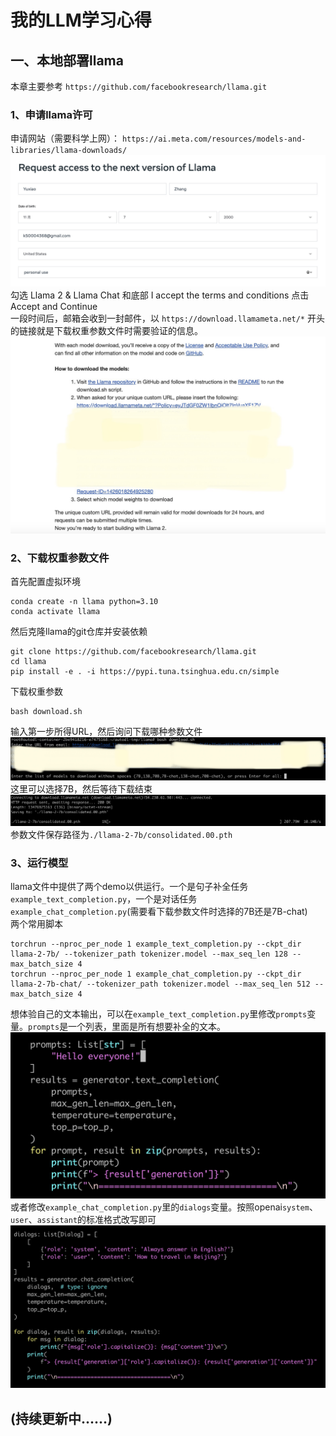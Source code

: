 # 我的LLM学习心得

## 一、本地部署llama
本章主要参考 `https://github.com/facebookresearch/llama.git`
### 1、申请llama许可
申请网站（需要科学上网）： `https://ai.meta.com/resources/models-and-libraries/llama-downloads/`
![申请网站](images/applying-web.jpg)
勾选 Llama 2 & Llama Chat 和底部 I accept the terms and conditions 点击 Accept and Continue  
一段时间后，邮箱会收到一封邮件，以 `https://download.llamameta.net/*` 开头的链接就是下载权重参数文件时需要验证的信息。
![邮件](images/applying-url.jpg)
### 2、下载权重参数文件
首先配置虚拟环境
```
conda create -n llama python=3.10
conda activate llama
```
然后克隆llama的git仓库并安装依赖
```
git clone https://github.com/facebookresearch/llama.git 
cd llama
pip install -e . -i https://pypi.tuna.tsinghua.edu.cn/simple
```
下载权重参数
```commandline
bash download.sh
```
输入第一步所得URL，然后询问下载哪种参数文件
![开始下载](images/download.jpg)
这里可以选择7B，然后等待下载结束
![正在下载](images/downloading.jpg)
参数文件保存路径为`./llama-2-7b/consolidated.00.pth`
### 3、运行模型
llama文件中提供了两个demo以供运行。一个是句子补全任务`example_text_completion.py`，一个是对话任务 `example_chat_completion.py`(需要看下载参数文件时选择的7B还是7B-chat)  
两个常用脚本
```commandline
torchrun --nproc_per_node 1 example_text_completion.py --ckpt_dir llama-2-7b/ --tokenizer_path tokenizer.model --max_seq_len 128 --max_batch_size 4
torchrun --nproc_per_node 1 example_chat_completion.py --ckpt_dir llama-2-7b-chat/ --tokenizer_path tokenizer.model --max_seq_len 512 --max_batch_size 4
```
想体验自己的文本输出，可以在`example_text_completion.py`里修改`prompts`变量。`prompts`是一个列表，里面是所有想要补全的文本。
![修改prompts](images/prompts.jpg)
或者修改`example_chat_completion.py`里的`dialogs`变量。按照openai`system`、`user`、`assistant`的标准格式改写即可
![修改dialogs](images/dialogs.jpg)

## (持续更新中......)